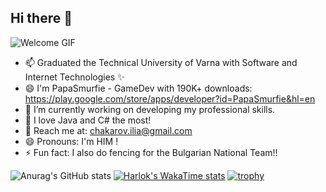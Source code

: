 ## Hi there 👋

![Welcome GIF]([https://media.giphy.com/media/your-gif-id/giphy.gif](https://i.redd.it/7hjok9imnwd91.gif))
<!--
**OGSmurfen/OGSmurfen** is a ✨ _special_ ✨ repository because its `README.md` (this file) appears on your GitHub profile.

Here are some ideas to get you started:
-->

- 📫 Graduated the Technical University of Varna with Software and Internet Technologies ✨
- 😄 I'm PapaSmurfie - GameDev with 190K+ downloads: https://play.google.com/store/apps/developer?id=PapaSmurfie&hl=en
- 🔭 I’m currently working on developing my professional skills.
- 🌱 I love Java and C# the most!
- 👯 Reach me at: chakarov.ilia@gmail.com
- 😄 Pronouns: I'm HIM !
- ⚡ Fun fact: I also do fencing for the Bulgarian National Team!!

![Anurag's GitHub stats](https://github-readme-stats.vercel.app/api?username=OGSmurfen&show_icons=true&theme=radical)
[![Harlok's WakaTime stats](https://github-readme-stats.vercel.app/api/wakatime?username=OGSmurfen)](https://github.com/anuraghazra/github-readme-stats)
[![trophy](https://github-profile-trophy.vercel.app/?username=OGSmurfen&theme=onedark)](https://github.com/ryo-ma/github-profile-trophy)
<!--[![Top Langs](https://github-readme-stats.vercel.app/api/top-langs/?username=OGSmurfen&layout=pie)](https://github.com/anuraghazra/github-readme-stats)
![Top Langs](https://github-readme-stats.vercel.app/api/top-langs/?username=OGSmurfen&layout=compact)-->
